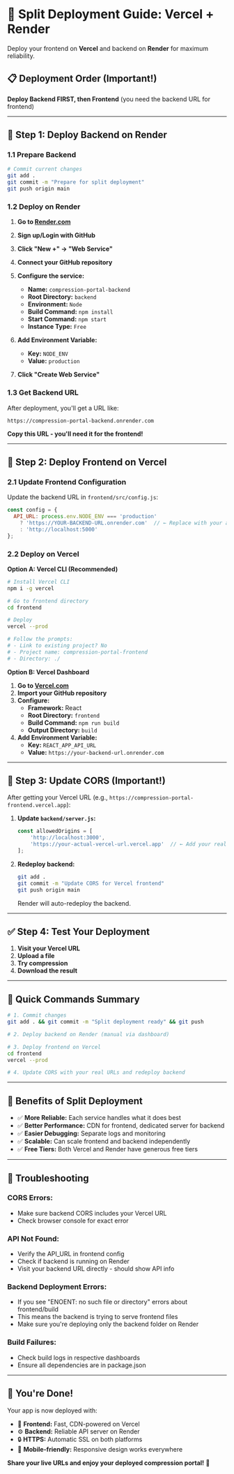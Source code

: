 # 🚀 Split Deployment Guide: Vercel + Render

Deploy your frontend on **Vercel** and backend on **Render** for maximum reliability.

## 📋 **Deployment Order (Important!)**

**Deploy Backend FIRST, then Frontend** (you need the backend URL for frontend)

---

## 🎯 **Step 1: Deploy Backend on Render**

### **1.1 Prepare Backend**
```bash
# Commit current changes
git add .
git commit -m "Prepare for split deployment"
git push origin main
```

### **1.2 Deploy on Render**
1. **Go to [Render.com](https://render.com)**
2. **Sign up/Login with GitHub**
3. **Click "New +" → "Web Service"**
4. **Connect your GitHub repository**
5. **Configure the service:**
   - **Name:** `compression-portal-backend`
   - **Root Directory:** `backend`
   - **Environment:** `Node`
   - **Build Command:** `npm install`
   - **Start Command:** `npm start`
   - **Instance Type:** `Free`

6. **Add Environment Variable:**
   - **Key:** `NODE_ENV`
   - **Value:** `production`

7. **Click "Create Web Service"**

### **1.3 Get Backend URL**
After deployment, you'll get a URL like:
```
https://compression-portal-backend.onrender.com
```
**Copy this URL - you'll need it for the frontend!**

---

## 🎨 **Step 2: Deploy Frontend on Vercel**

### **2.1 Update Frontend Configuration**

Update the backend URL in `frontend/src/config.js`:

```javascript
const config = {
  API_URL: process.env.NODE_ENV === 'production' 
    ? 'https://YOUR-BACKEND-URL.onrender.com'  // ← Replace with your actual URL
    : 'http://localhost:5000'
};
```

### **2.2 Deploy on Vercel**

**Option A: Vercel CLI (Recommended)**
```bash
# Install Vercel CLI
npm i -g vercel

# Go to frontend directory
cd frontend

# Deploy
vercel --prod

# Follow the prompts:
# - Link to existing project? No
# - Project name: compression-portal-frontend
# - Directory: ./
```

**Option B: Vercel Dashboard**
1. **Go to [Vercel.com](https://vercel.com)**
2. **Import your GitHub repository**
3. **Configure:**
   - **Framework:** React
   - **Root Directory:** `frontend`
   - **Build Command:** `npm run build`
   - **Output Directory:** `build`
4. **Add Environment Variable:**
   - **Key:** `REACT_APP_API_URL`
   - **Value:** `https://your-backend-url.onrender.com`

---

## 🔧 **Step 3: Update CORS (Important!)**

After getting your Vercel URL (e.g., `https://compression-portal-frontend.vercel.app`):

1. **Update `backend/server.js`:**
   ```javascript
   const allowedOrigins = [
       'http://localhost:3000',
       'https://your-actual-vercel-url.vercel.app'  // ← Add your real URL here
   ];
   ```

2. **Redeploy backend:**
   ```bash
   git add .
   git commit -m "Update CORS for Vercel frontend"
   git push origin main
   ```
   
   Render will auto-redeploy the backend.

---

## ✅ **Step 4: Test Your Deployment**

1. **Visit your Vercel URL**
2. **Upload a file**
3. **Try compression**
4. **Download the result**

---

## 🎯 **Quick Commands Summary**

```bash
# 1. Commit changes
git add . && git commit -m "Split deployment ready" && git push

# 2. Deploy backend on Render (manual via dashboard)

# 3. Deploy frontend on Vercel
cd frontend
vercel --prod

# 4. Update CORS with your real URLs and redeploy backend
```

---

## 🌟 **Benefits of Split Deployment**

- ✅ **More Reliable:** Each service handles what it does best
- ✅ **Better Performance:** CDN for frontend, dedicated server for backend
- ✅ **Easier Debugging:** Separate logs and monitoring
- ✅ **Scalable:** Can scale frontend and backend independently
- ✅ **Free Tiers:** Both Vercel and Render have generous free tiers

---

## 🔧 **Troubleshooting**

### **CORS Errors:**
- Make sure backend CORS includes your Vercel URL
- Check browser console for exact error

### **API Not Found:**
- Verify the API_URL in frontend config
- Check if backend is running on Render
- Visit your backend URL directly - should show API info

### **Backend Deployment Errors:**
- If you see "ENOENT: no such file or directory" errors about frontend/build
- This means the backend is trying to serve frontend files
- Make sure you're deploying only the backend folder on Render

### **Build Failures:**
- Check build logs in respective dashboards
- Ensure all dependencies are in package.json

---

## 🎉 **You're Done!**

Your app is now deployed with:
- 🎨 **Frontend:** Fast, CDN-powered on Vercel
- ⚙️ **Backend:** Reliable API server on Render
- 🔒 **HTTPS:** Automatic SSL on both platforms
- 📱 **Mobile-friendly:** Responsive design works everywhere

**Share your live URLs and enjoy your deployed compression portal!** 🚀 